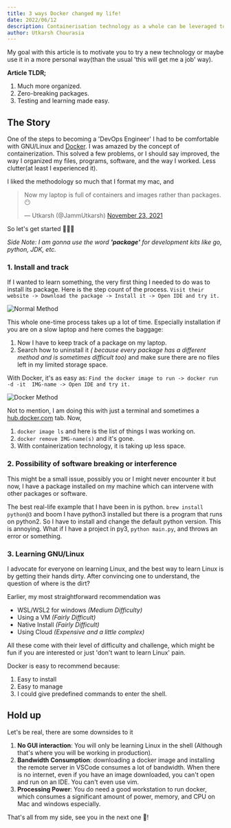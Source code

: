 ```yaml
---
title: 3 ways Docker changed my life!
date: 2022/06/12
description: Containerisation technology as a whole can be leveraged to reap multiple benefits.
author: Utkarsh Chourasia
---
```


My goal with this article is to motivate you to try a new technology or maybe use it in a more personal way(than the usual 'this will get me a job' way).

**Article TLDR;**

1. Much more organized.
2. Zero-breaking packages.
3. Testing and learning made easy.

## **The Story**

One of the steps to becoming a 'DevOps Engineer' I had to be comfortable with GNU/Linux and [Docker](https://www.docker.com/). I was amazed by the concept of containerization. This solved a few problems, or I should say improved, the way I organized my files, programs, software, and the way I worked. Less clutter(at least I experienced it).

I liked the methodology so much that I format my mac, and

<blockquote class="twitter-tweet" data-theme="light"><p lang="en" dir="ltr">Now my laptop is full of containers and images rather than packages. 😶</p>&mdash; Utkarsh (@JammUtkarsh) <a href="https://twitter.com/JammUtkarsh/status/1463160276828700685?ref_src=twsrc%5Etfw">November 23, 2021</a></blockquote> <script async src="https://platform.twitter.com/widgets.js" charset="utf-8"></script>

So let's get started 🏁🏁🏁

*Side Note: I am gonna use the word **'package'** for development kits like go, python, JDK, etc.*

### 1. Install and track

If I wanted to learn something, the very first thing I needed to do was to install its package.
Here is the step count of the process.
`Visit their website -> Download the package -> Install it -> Open IDE and try it.`

![Normal Method](/images/DockerChangingLife/NormalMethod.png)

This whole one-time process takes up a lot of time. Especially installation if you are on a slow laptop and here comes the baggage:

1. Now I have to keep track of a package on my laptop.
2. Search how to uninstall it *( because every package has a different method and is sometimes difficult too)* and make sure there are no files left in my limited storage space.

With Docker, it's as easy as:
`Find the docker image to run -> docker run -d -it  IMG-name -> Open IDE and try it.`

![Docker Method](/images/DockerChangingLife/DockerMethod.png)

Not to mention, I am doing this with just a terminal and sometimes a [hub.docker.com](http://hub.docker.com/) tab. Now,

1. `docker image ls` and here is the list of things I was working on.
2. `docker remove IMG-name(s)` and it's gone.
3. With containerization technology, it is taking up less space.

### 2. Possibility of software breaking or interference

This might be a small issue, possibly you or I might never encounter it but now, I have a package installed on my machine which can intervene with other packages or software.

The best real-life example that I have been in is python.
`brew install python@3` and boom I have python3 installed but there is a program that runs on python2. So I have to install and change the default python version.
This is annoying. What if I have a project in py3, `python main.py`, and throws an error or something.

### 3. Learning GNU/Linux

I advocate for everyone on learning Linux, and the best way to learn Linux is by getting their hands dirty. After convincing one to understand, the question of where is the dirt?

Earlier, my most straightforward recommendation was

- WSL/WSL2 for windows *(Medium Difficulty)*
- Using a VM *(Fairly Difficult)*
- Native Install *(Fairly Difficult)*
- Using Cloud *(Expensive and a little complex)*

All these come with their level of difficulty and challenge, which might be fun if you are interested or just 'don't want to learn Linux' pain.

Docker is easy to recommend because:

1. Easy to install
2. Easy to manage
3. I could give predefined commands to enter the shell.

## Hold up

Let's be real, there are some downsides to it

1. **No GUI interaction**: You will only be learning Linux in the shell (Although that's where you will be working in production).
2. **Bandwidth Consumption**: downloading a docker image and installing the remote server in VSCode consumes a lot of bandwidth. When there is no internet, even if you have an image downloaded, you can't open and run on an IDE. You can't even use vim.
3. **Processing Power**: You do need a good workstation to run docker, which consumes a significant amount of power, memory, and CPU on Mac and windows especially.

That's all from my side, see you in the next one 🚀!
